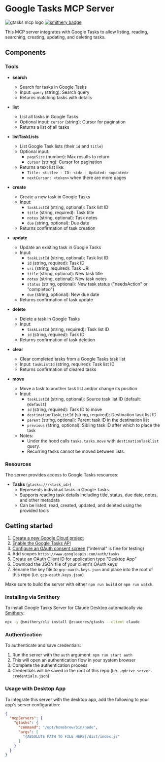 # Google Tasks MCP Server

![gtasks mcp logo](./logo.jpg)
[![smithery badge](https://smithery.ai/badge/@zcaceres/gtasks)](https://smithery.ai/server/@zcaceres/gtasks)

This MCP server integrates with Google Tasks to allow listing, reading, searching, creating, updating, and deleting tasks.

## Components

### Tools

- **search**
  - Search for tasks in Google Tasks
  - Input: `query` (string): Search query
  - Returns matching tasks with details

- **list**
  - List all tasks in Google Tasks
  - Optional input: `cursor` (string): Cursor for pagination
  - Returns a list of all tasks

- **listTaskLists**
  - List Google Task lists (their `id` and `title`)
  - Optional input:
    - `pageSize` (number): Max results to return
    - `cursor` (string): Cursor for pagination
  - Returns a text list like:
    - `Title: <title> - ID: <id> - Updated: <updated>`
    - `nextCursor: <token>` when there are more pages

- **create**
  - Create a new task in Google Tasks
  - Input:
    - `taskListId` (string, optional): Task list ID
    - `title` (string, required): Task title
    - `notes` (string, optional): Task notes
    - `due` (string, optional): Due date
  - Returns confirmation of task creation

- **update**
  - Update an existing task in Google Tasks
  - Input:
    - `taskListId` (string, optional): Task list ID
    - `id` (string, required): Task ID
    - `uri` (string, required): Task URI
    - `title` (string, optional): New task title
    - `notes` (string, optional): New task notes
    - `status` (string, optional): New task status ("needsAction" or "completed")
    - `due` (string, optional): New due date
  - Returns confirmation of task update

- **delete**
  - Delete a task in Google Tasks
  - Input:
    - `taskListId` (string, required): Task list ID
    - `id` (string, required): Task ID
  - Returns confirmation of task deletion

- **clear**
  - Clear completed tasks from a Google Tasks task list
  - Input: `taskListId` (string, required): Task list ID
  - Returns confirmation of cleared tasks

- **move**
  - Move a task to another task list and/or change its position
  - Input:
    - `taskListId` (string, optional): Source task list ID (default: `@default`)
    - `id` (string, required): Task ID to move
    - `destinationTaskListId` (string, required): Destination task list ID
    - `parent` (string, optional): Parent task ID in the destination list
    - `previous` (string, optional): Sibling task ID after which to place the task
  - Notes:
    - Under the hood calls `tasks.tasks.move` with `destinationTasklist` query.
    - Recurring tasks cannot be moved between lists.

### Resources

The server provides access to Google Tasks resources:

- **Tasks** (`gtasks:///<task_id>`)
  - Represents individual tasks in Google Tasks
  - Supports reading task details including title, status, due date, notes, and other metadata
  - Can be listed, read, created, updated, and deleted using the provided tools

## Getting started

1. [Create a new Google Cloud project](https://console.cloud.google.com/projectcreate)
2. [Enable the Google Tasks API](https://console.cloud.google.com/workspace-api/products)
3. [Configure an OAuth consent screen](https://console.cloud.google.com/apis/credentials/consent) ("internal" is fine for testing)
4. Add scopes `https://www.googleapis.com/auth/tasks`
5. [Create an OAuth Client ID](https://console.cloud.google.com/apis/credentials/oauthclient) for application type "Desktop App"
6. Download the JSON file of your client's OAuth keys
7. Rename the key file to `gcp-oauth.keys.json` and place into the root of this repo (i.e. `gcp-oauth.keys.json`)

Make sure to build the server with either `npm run build` or `npm run watch`.

### Installing via Smithery

To install Google Tasks Server for Claude Desktop automatically via [Smithery](https://smithery.ai/server/@zcaceres/gtasks):

```bash
npx -y @smithery/cli install @zcaceres/gtasks --client claude
```

### Authentication

To authenticate and save credentials:

1. Run the server with the `auth` argument: `npm run start auth`
2. This will open an authentication flow in your system browser
3. Complete the authentication process
4. Credentials will be saved in the root of this repo (i.e. `.gdrive-server-credentials.json`)

### Usage with Desktop App

To integrate this server with the desktop app, add the following to your app's server configuration:

```json
{
  "mcpServers": {
    "gtasks": {
      "command": "/opt/homebrew/bin/node",
      "args": [
        "{ABSOLUTE PATH TO FILE HERE}/dist/index.js"
      ]
    }
  }
}
```
